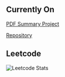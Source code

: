 Currently On
----
[PDF Summary Project](https://pdf-summary-frontend.vercel.app/)

[Repository](https://github.com/unknownburphy/pdf_summary_frontend)

Leetcode
----
![Leetcode Stats](https://leetcard.jacoblin.cool/gongseulnam?ext=activity)

<!--
**minhouu/minhouu** is a ✨ _special_ ✨ repository because its `README.md` (this file) appears on your GitHub profile.

Here are some ideas to get you started:

- 🔭 I’m currently working on ...
- 🌱 I’m currently learning ...
- 👯 I’m looking to collaborate on ...
- 🤔 I’m looking for help with ...
- 💬 Ask me about ...
- 📫 How to reach me: ...
- 😄 Pronouns: ...
- ⚡ Fun fact: ...
-->
